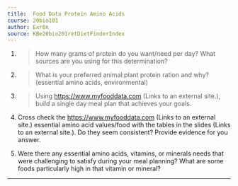 ```yaml
---
title:  Food Data Protein Amino Acids
course: 20bio101
author: Exr0n
source: KBe20bio201retDietFinderIndex
---
```


1. > How many grams of protein do you want/need per day? What sources are you using for this determination?

2.  > What is your preferred animal:plant protein ration and why? (essential amino acids, environmental)

3.  > Using  https://www.myfooddata.com (Links to an external site.), build a single day meal plan that achieves your goals. 

4. Cross check the https://www.myfooddata.com (Links to an external site.) essential amino acid values/food with the tables in the slides (Links to an external site.). Do they seem consistent? Provide evidence for you answer.

 5. Were there any essential amino acids, vitamins, or minerals needs that were challenging to satisfy during your meal planning?   What are some foods particularly high in that vitamin or mineral?

---
